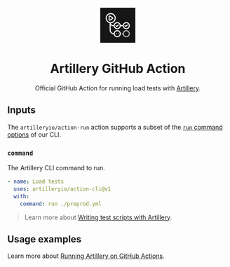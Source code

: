 <p align="center">
  <img src="./github-action-icon.svg" alt="GitHub Actions icon" width="80">
</p>
<h1 align="center">Artillery GitHub Action</h1>

<p align="center">
Official GitHub Action for running load tests with <a href="https://artillery.io/">Artillery</a>.
</p>

## Inputs

The `artilleryio/action-run` action supports a subset of the [`run` command options](https://www.artillery.io/docs/reference/cli/run#options) of our CLI.

### `command`

The Artillery CLI command to run.

```yml
- name: Load tests
  uses: artilleryio/action-cli@v1
  with:
    command: run ./preprod.yml
```

> Learn more about [Writing test scripts with Artillery](https://www.artillery.io/docs/get-started/first-test).

## Usage examples

Learn more about [Running Artillery on GitHub Actions](https://www.artillery.io/docs/cicd/github-actions).
